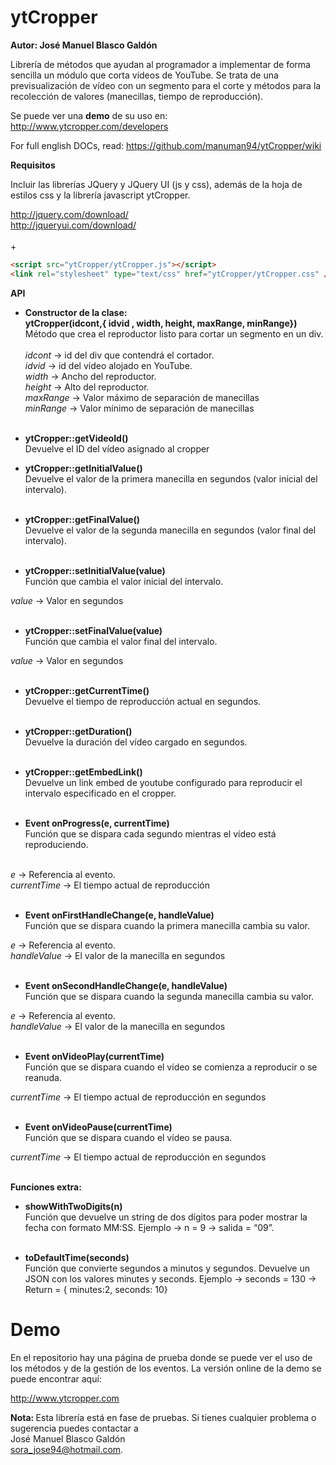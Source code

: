 ytCropper
===========
<b>Autor: José Manuel Blasco Galdón</b>

Librería de métodos que ayudan al programador a implementar de forma sencilla un módulo que corta vídeos de YouTube. Se trata de una previsualización de vídeo con un segmento para el corte y métodos para la recolección de valores (manecillas, tiempo de reproducción).


Se puede ver una <b>demo</b> de su uso en: http://www.ytcropper.com/developers


For full english DOCs, read:
https://github.com/manuman94/ytCropper/wiki

<b>Requisitos</b>

Incluir las librerías JQuery y JQuery UI (js y css), además de la hoja de estilos css y la librería javascript ytCropper.

http://jquery.com/download/ <br/>
http://jqueryui.com/download/ <br/><br/>
      +
```html
<script src="ytCropper/ytCropper.js"></script>
<link rel="stylesheet" type="text/css" href="ytCropper/ytCropper.css" />
```

<b>API</b>

-	<b>Constructor de la clase: <br />
ytCropper(idcont,{ idvid , width, height, maxRange, minRange})</b> <br />
Método que crea el reproductor listo para cortar un segmento en un div. <br /> <br />
<i>idcont</i> -> id del div que contendrá el cortador. <br />
<i>idvid</i> -> id del vídeo alojado en YouTube. <br />
<i>width</i> -> Ancho del reproductor. <br />
<i>height</i> -> Alto del reproductor. <br />
<i>maxRange</i> -> Valor máximo de separación de manecillas <br />
<i>minRange</i> -> Valor mínimo de separación de manecillas <br /> <br />

-	<b>ytCropper::getVideoId() </b> <br />
Devuelve el ID del vídeo asignado al cropper

-	<b>ytCropper::getInitialValue() </b><br />
Devuelve el valor de la primera manecilla en segundos (valor inicial del intervalo).<br /><br />

-	<b>ytCropper::getFinalValue() </b><br />
Devuelve el valor de la segunda manecilla en segundos (valor final del intervalo).<br /><br />

-	<b>ytCropper::setInitialValue(value) </b><br />
Función que cambia el valor inicial del intervalo.<br />

<i>value</i> -> Valor en segundos<br /><br />

-	<b>ytCropper::setFinalValue(value) </b><br />
Función que cambia el valor final del intervalo.<br />

<i>value</i> -> Valor en segundos<br /><br />

-	<b>ytCropper::getCurrentTime() </b><br />
Devuelve el tiempo de reproducción actual en segundos. <br /><br />

-	<b>ytCropper::getDuration() </b><br />
Devuelve la duración del vídeo cargado en segundos.<br /><br />

-	<b>ytCropper::getEmbedLink() </b><br />
Devuelve un link embed de youtube configurado para reproducir el intervalo especificado en el cropper.<br /><br />

-	<b>Event onProgress(e, currentTime) </b><br />
Función que se dispara cada segundo mientras el vídeo está reproduciendo. <br /><br />

<i>e</i> -> Referencia al evento.<br />
<i>currentTime</i> -> El tiempo actual de reproducción <br /><br />

-	<b>Event onFirstHandleChange(e, handleValue) </b> <br />
Función que se dispara cuando la primera manecilla cambia su valor.<br />

<i>e</i> -> Referencia al evento. <br />
<i>handleValue</i> -> El valor de la manecilla en segundos<br /><br />

-	<b>Event onSecondHandleChange(e, handleValue) </b><br />
Función que se dispara cuando la segunda manecilla cambia su valor.<br />

<i>e</i> -> Referencia al evento.<br />
<i>handleValue</i> -> El valor de la manecilla en segundos<br /><br />

- <b>Event onVideoPlay(currentTime) </b><br />
Función que se dispara cuando el vídeo se comienza a reproducir o se reanuda.<br />

<i>currentTime</i> -> El tiempo actual de reproducción en segundos<br /><br />

-	<b>Event onVideoPause(currentTime) </b><br />
Función que se dispara cuando el vídeo se pausa.<br />

<i>currentTime</i> -> El tiempo actual de reproducción en segundos<br /><br />

<b>Funciones extra: </b><br />
-	<b>showWithTwoDigits(n)  </b><br />
Función que devuelve un string de dos dígitos para poder mostrar la fecha con formato MM:SS. Ejemplo -> n = 9 -> salida = “09”. <br /><br />

-	<b>toDefaultTime(seconds) </b><br />
Función que convierte segundos a minutos y segundos. Devuelve un JSON con los valores minutes y seconds. Ejemplo -> seconds = 130 -> Return = { minutes:2, seconds: 10}


Demo
====================================

En el repositorio hay una página de prueba donde se puede ver el uso de los métodos y de la gestión de los eventos. La versión online de la demo se puede encontrar aquí:<br/>

http://www.ytcropper.com


<b> Nota: </b> Esta librería está en fase de pruebas. Si tienes cualquier problema o sugerencia puedes contactar a<br/>
José Manuel Blasco Galdón <br/>
sora_jose94@hotmail.com.
